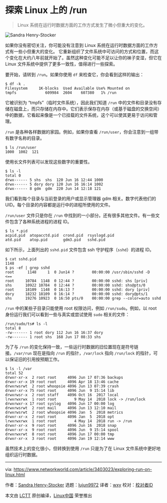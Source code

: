 [#]: collector: (lujun9972)
[#]: translator: (wxy)
[#]: reviewer: ( )
[#]: publisher: ( )
[#]: url: ( )
[#]: subject: (Exploring /run on Linux)
[#]: via: (https://www.networkworld.com/article/3403023/exploring-run-on-linux.html)
[#]: author: (Sandra Henry-Stocker https://www.networkworld.com/author/Sandra-Henry_Stocker/)

探索 Linux 上的 /run
======

> Linux 系统在运行时数据方面的工作方式发生了微小但重大的变化。

![Sandra Henry-Stocker][1]

如果你没有密切关注，你可能没有注意到 Linux 系统在运行时数据方面的工作方式有一些小但重大的变化。 它重新组织了文件系统中可访问的方式和位置，而这个变化在大约八年前就开始了。虽然这种变化可能不足以让你的袜子变湿，但它在 Linux 文件系统中提供了更多一致性，值得进行一些探索。

要开始，请转到 `/run`。如果你使用 `df` 来检查它，你会看到这样的输出：

```
$ df -k .
Filesystem     1K-blocks  Used Available Use% Mounted on
tmpfs             609984  2604    607380   1% /run
```

它被识别为 “tmpfs”（临时文件系统），因此我们知道 `/run` 中的文件和目录没有存储在磁盘上，而只存储在内存中。它们表示保存在内存（或基于磁盘的交换空间）中的数据，它看起来像是一个已挂载的文件系统，这个可以使其更易于访问和管理。

`/run` 是各种各样数据的家园。例如，如果你查看 `/run/user`，你会注意到一组带有数字名称的目录。

```
$ ls /run/user
1000  1002  121
```

使用长文件列表可以发现这些数字的重要性。

```
$ ls -l
total 0
drwx------ 5 shs  shs  120 Jun 16 12:44 1000
drwx------ 5 dory dory 120 Jun 16 16:14 1002
drwx------ 8 gdm  gdm  220 Jun 14 12:18 121
```

我们看到每个目录与当前登录的用户或显示管理器 gdm 相关。数字代表他们的 UID。每个目录的内容都是运行中的进程所使用的文件。

`/run/user` 文件只是你在 `/run` 中找到的一小部分。还有很多其他文件。有一些文件包含了各种系统进程的进程 ID。

```
$ ls *.pid
acpid.pid  atopacctd.pid  crond.pid  rsyslogd.pid
atd.pid    atop.pid       gdm3.pid   sshd.pid
```

如下所示，上面列出的 `sshd.pid` 文件包含 ssh 守护程序（`sshd`）的进程 ID。

```
$ cat sshd.pid
1148
$ ps -ef | grep sshd
root      1148     1  0 Jun14 ?        00:00:00 /usr/sbin/sshd -D    <==
root     10784  1148  0 12:44 ?        00:00:00 sshd: shs [priv]
shs      10922 10784  0 12:44 ?        00:00:00 sshd: shs@pts/0
root     18109  1148  0 16:13 ?        00:00:00 sshd: dory [priv]
dory     18232 18109  0 16:14 ?        00:00:00 sshd: dory@pts/1
shs      19276 10923  0 16:50 pts/0    00:00:00 grep --color=auto sshd
```

`/run` 中的某些子目录只能使用 root 权限访问，例如 `/run/sudo`。例如，以 root 身份运行我们可以看到一些与真实或尝试使用 `sudo` 相关的文件：

```
/run/sudo/ts# ls -l
total 8
-rw------- 1 root dory 112 Jun 16 16:37 dory
-rw------- 1 root shs  168 Jun 17 08:33 shs
```

为了与 `/run` 的变化保持一致，一些运行时数据的旧位置现在是符号链接。`/var/run` 现在是指向 `/run` 的指针，`/var/lock` 指向 `/run/lock` 的指针，可以保证旧的引用按预期工作。

```
$ ls -l /var
total 52
drwxr-xr-x  2 root root     4096 Jun 17 07:36 backups
drwxr-xr-x 19 root root     4096 Apr 18 13:46 cache
drwxrwsrwt  2 root whoopsie 4096 Jun 13 07:39 crash
drwxr-xr-x 75 root root     4096 Jun  9 15:14 lib
drwxrwsr-x  2 root staff    4096 Oct 16  2017 local
lrwxrwxrwx  1 root root        9 May 14  2018 lock -> /run/lock
drwxrwxr-x 17 root syslog   4096 Jun 17 00:00 log
drwxrwsrwt  2 root mail     4096 Jun 13 12:10 mail
drwxrwsrwt  2 root whoopsie 4096 Jan  5  2018 metrics
drwxr-xr-x  2 root root     4096 Jan  5  2018 opt
lrwxrwxrwx  1 root root        4 May 14  2018 run -> /run
drwxr-xr-x  9 root root     4096 Jun 16  2018 snap
drwxr-xr-x  9 root root     4096 Jun  9 15:14 spool
drwxrwxrwt  8 root root     4096 Jun 17 00:00 tmp
drwxr-xr-x  3 root root     4096 Jan 19 12:14 www
```

虽然技术上的变化很小，但转换到使用 `/run` 只是为了在 Linux 文件系统中更好地组织运行时数据。

--------------------------------------------------------------------------------

via: https://www.networkworld.com/article/3403023/exploring-run-on-linux.html

作者：[Sandra Henry-Stocker][a]
选题：[lujun9972][b]
译者：[wxy](https://github.com/wxy)
校对：[校对者ID](https://github.com/校对者ID)

本文由 [LCTT](https://github.com/LCTT/TranslateProject) 原创编译，[Linux中国](https://linux.cn/) 荣誉推出

[a]: https://www.networkworld.com/author/Sandra-Henry_Stocker/
[b]: https://github.com/lujun9972
[1]: https://images.idgesg.net/images/article/2019/06/exploring_run-100799398-large.jpg
[2]: https://www.youtube.com/playlist?list=PL7D2RMSmRO9J8OTpjFECi8DJiTQdd4hua
[3]: https://www.networkworld.com/article/3242170/linux/invaluable-tips-and-tricks-for-troubleshooting-linux.html
[4]: https://www.facebook.com/NetworkWorld/
[5]: https://www.linkedin.com/company/network-world
